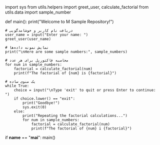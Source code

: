 import sys
from utils.helpers import greet_user, calculate_factorial
from utils.data import sample_number

def main():
    print("Welcome to M Sample Repository!")
    
    # دریافت نام کاربر و خوشامدگویی
    user_name = input("Enter your name: ")
    greet_user(user_name)
    
    # نمایش نمونه داده‌ها
    print("\nHere are some sample numbers:", sample_numbers)
    
    # محاسبه فاکتوریل برای هر عدد
    for num in sample_numbers:
        factorial = calculate_factorial(num)
        print(f"The factorial of {num} is {factorial}")
    
    # یک منوی ساده
    while True:
        choice = input("\nType 'exit' to quit or press Enter to continue: ")
        if choice.lower() == "exit":
            print("Goodbye!")
            sys.exit(0)
        else:
            print("Repeating the factorial calculations...")
            for num in sample_numbers:
                factorial = calculate_factorial(num)
                print(f"The factorial of {num} i {factorial}")

if __name__ == "__mai__":
    main()
